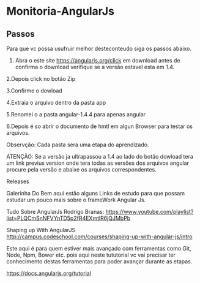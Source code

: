 # Monitoria-AngularJs 
Passos
-------

Para que vc possa usufruir melhor desteconteudo siga os passos abaixo.


1. Abra o este site https://angularjs.org/click em download antes de confirma o download verifique se a versão estavel esta em 1.4.


2.Depois click no botão Zip

3.Confirme o dowload

4.Extraia o arquivo dentro da pasta app

5.Renomei o a pasta angular-1.4.4 para apenas angular

6.Depois é so abrir o documento de hmtl em algun Browser para testar os
arquivos.


Observção: Cada pasta sera uma etapa do aprendizado.

ATENÇÃO: Se a versão ja ultrapassou a 1.4 ao lado do botão dowload tera um link previus version
onde tera todas as versões dos arquivos angular procure pela versão e abaixe os arquivos correspondentes.

Releases

Galerinha Do Bem aqui estão alguns Links de estudo para que possam estudar um pouco mais sobre o frameWork Angular Js.

Tudo Sobre AngularJs Rodrigo Branas:
https://www.youtube.com/playlist?list=PLQCmSnNFVYnTD5p2fR4EXmtlR6jQJMbPb


Shaping up With AngularJS
http://campus.codeschool.com/courses/shaping-up-with-angular-js/intro

Este aqui é para quem estiver mais avançado com ferramentas como Git, Node, Npm, Bower etc. pois aqui neste tututorial vc vai precisar ter conhecimento destas ferramentas para poder avançar durante as etapas.

https://docs.angularjs.org/tutorial

